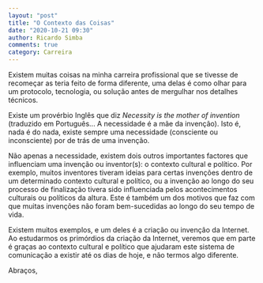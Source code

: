 ```yaml
---
layout: "post"
title: "O Contexto das Coisas"
date: "2020-10-21 09:30"
author: Ricardo Simba
comments: true
category: Carreira
---
```


Existem muitas coisas na minha carreira profissional que se tivesse de recomeçar as teria feito de forma diferente, uma delas é como olhar para um protocolo, tecnologia, ou solução antes de mergulhar nos detalhes técnicos.

Existe um provérbio  Inglês que diz *Necessity is the mother of invention* (traduzido em Português... A necessidade é a mãe da invenção). Isto é, nada é do nada, existe sempre uma necessidade (consciente ou inconsciente) por de trás de uma invenção.

Não apenas a necessidade, existem dois outros importantes factores que influenciam uma invenção ou inventor(s): o contexto cultural e político. Por exemplo, muitos inventores tiveram ideias para certas invenções dentro de um determinado contexto cultural e político, ou a invenção ao longo do seu processo de finalização tivera sido influenciada pelos acontecimentos culturais ou políticos da altura. Este é também um dos motivos que faz com que muitas invenções não foram bem-sucedidas ao longo do seu tempo de vida.

Existem muitos exemplos, e um deles é a criação ou invenção da Internet. Ao estudarmos os primórdios da criação da Internet, veremos que em parte é graças ao contexto cultural e político que ajudaram este sistema de comunicação a existir até os dias de hoje, e não termos algo diferente.

Abraços,
